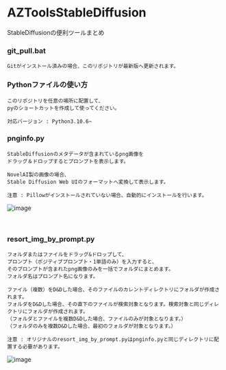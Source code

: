 # AZToolsStableDiffusion

StableDiffusionの便利ツールまとめ


### git_pull.bat

```
Gitがインストール済みの場合、このリポジトリが最新版へ更新されます。
```

### Pythonファイルの使い方
```
このリポジトリを任意の場所に配置して、
pyのショートカットを作成して使ってください。

対応バージョン : Python3.10.6~
```


### pnginfo.py

```
StableDiffusionのメタデータが含まれているpng画像を
ドラッグ＆ドロップするとプロンプトを表示します。

NovelAI製の画像の場合、
Stable Diffusion Web UIのフォーマットへ変換して表示します。

注意 : Pillowがインストールされていない場合、自動的にインストールを行います。
```
![image](https://user-images.githubusercontent.com/56951093/197378895-114a4b70-b357-4155-8507-ffcdbbf524b9.png)


<br>

### resort_img_by_prompt.py

```
フォルダまたはファイルをドラッグ&ドロップして、
プロンプト（ポジティブプロンプト・1単語のみ）を入力すると、
そのプロンプトが含まれたpng画像のみを一括でフォルダにまとめます。
フォルダ名はプロンプト名になります。

ファイル（複数）をD&Dした場合、そのファイルのカレントディレクトリにフォルダが作成されます。
フォルダをD&Dした場合、その直下のファイルが検索対象となります。検索対象と同じディレクトリにフォルダが作成されます。
（フォルダとファイルを複数D&Dした場合、ファイルのみが対象となります。）
（フォルダのみを複数D&Dした場合、最初のフォルダが対象となります。）

注意 : オリジナルのresort_img_by_prompt.pyはpnginfo.pyと同じディレクトリに配置する必要があります。
```
![image](https://user-images.githubusercontent.com/56951093/197391370-e76931be-da6c-4b51-bb83-4f21225997ca.png)
